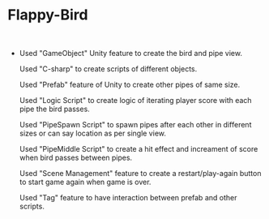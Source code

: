 # Flappy-Bird
<br/>
<ul>
<li>
Used "GameObject" Unity feature to create the bird and pipe view.<br/>

Used "C-sharp" to create scripts of different objects.<br/>

Used "Prefab" feature of Unity to create other pipes of same size.<br/>

Used "Logic Script" to create logic of iterating player score with each pipe the bird passes.<br/>

Used "PipeSpawn Script" to spawn pipes after each other in different sizes or can say location as per single view.<br/>

Used "PipeMiddle Script" to create a hit effect and increament of score when bird passes between pipes.<br/>

Used "Scene Management" feature to create a restart/play-again button to start game again when game is over.<br/>

Used "Tag" feature to have interaction between prefab and other scripts.<br/>


</li>
</ul>
